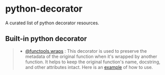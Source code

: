 # python-decorator

A curated list of python decorator resources.

## Built-in python decorator

> -   [@functools.wraps](https://docs.python.org/3.5/library/functools.html#functools.wraps) : This decorator is used to preserve the metadata of the original function when it's wrapped by another function. It helps to keep the original function's name, docstring, and other attributes intact. Here is an [example](decorators/functools_wraps.md) of how to use.
